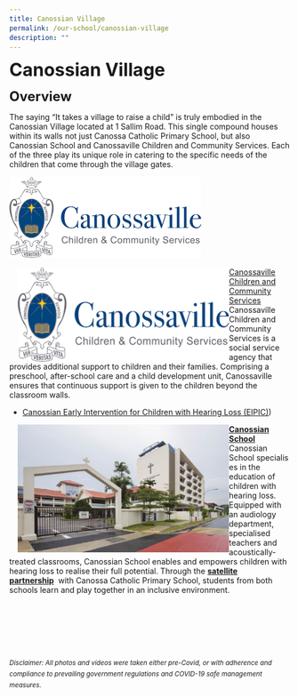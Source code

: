 ```yaml
---
title: Canossian Village
permalink: /our-school/canossian-village
description: ""
---
```

**<font size=6>**Canossian Village**</font>**

**<font size=5>Overview</font>**


The saying “It takes a village to raise a child” is truly embodied in the Canossian Village located at 1 Sallim Road. This single compound houses within its walls not just Canossa Catholic Primary School, but also Canossian School and Canossaville Children and Community Services. Each of the three play its unique role in catering to the specific needs of the children that come through the village gates.


![](/images/Our%20School/Village%201.png)

<img src="/images/Our%20School/Village%201.png" style="width:380px;height:170px;margin-left:15px;" align = "left">



[Canossaville Children and Community Services](https://canossaville.org.sg/)<br>
Canossaville Children and Community Services is a social service agency that provides additional support to children and their families. Comprising a preschool, after-school care and a child development unit, Canossaville ensures that continuous support is given to the children beyond the classroom walls.[](https://canossacatholicpri.moe.edu.sg/qql/slot/u276/Canossian%20Education/Canossian%20Eduplex/EIPIC-Flyer-A5.pdf)

 *   [Canossian Early Intervention for Children with Hearing Loss (EIPIC)](/files/EIPIC-Flyer-A5-compressed.pdf))




<img src="/images/Our%20School/Village%202.jpg" style="width:380px;height:230px;margin-left:15px;" align = "left">

**[Canossian School](http://www.canossian.edu.sg/)**<br>
Canossian School specialises in the education of children with hearing loss. Equipped with an audiology department, specialised teachers and acoustically-treated classrooms, Canossian School enables and empowers children with hearing loss to realise their full potential. Through the [**satellite partnership**](https://staging.d2nutevx25vdua.amplifyapp.com/our-school/satellite-partnership)  with Canossa Catholic Primary School, students from both schools learn and play together in an inclusive environment.



<br><br><br><br><br><br>
<sup>_Disclaimer: All photos and videos were taken either pre-Covid, or with adherence and compliance to prevailing government regulations and COVID-19 safe management measures._</sup>